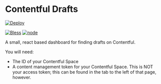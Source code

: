 # Contentful Drafts

[![Deploy](https://www.herokucdn.com/deploy/button.svg)](https://heroku.com/deploy) 

[![Bless](https://cdn.rawgit.com/LunaGao/BlessYourCodeTag/master/tags/ramen.svg)](http://lunagao.github.io/BlessYourCodeTag/)
[![node](https://img.shields.io/badge/node-%3E%3D%208.1-brightgreen.svg)]()

A small, react based dashboard for finding drafts on Contentful.

You will need:
- The ID of your Contentful Space
- A content management token for your Contentful Space. This is NOT your access token; this can be found in the tab to the left of that page, however.

